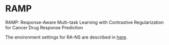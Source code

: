 # RAMP
RAMP: Response-Aware Multi-task Learning with Contrastive Regularization for Cancer Drug Response Prediction

The environment settings for RA-NS are described in [here](src/embed/README.md).